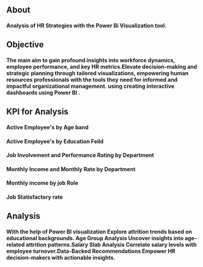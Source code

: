 ## About
####  Analysis of HR Strategies  with the Power Bi Visualization tool.

## Objective
####  The main aim to gain profound insights into workforce dynamics, employee performance, and key HR metrics.Elevate decision-making and strategic planning through tailored visualizations, empowering human resources professionals with the tools they need for informed and impactful organizational management. using  creating interactive dashboards using Power BI .

## KPI for Analysis
#### Active Employee's by Age band
#### Active Employee's by Education Feild
#### Job Involvement and  Performance Rating by Department
#### Monthly Income and Monthly Rate by Department
#### Monthly income by job Role
#### Job Statisfactory rate

## Analysis
#### With the help of  Power BI visualization Explore attrition trends based on educational backgrounds. Age Group Analysis	Uncover insights into age-related attrition patterns.Salary Slab Analysis	Correlate salary levels with employee turnover.Data-Backed Recommendations	Empower HR decision-makers with actionable insights.

